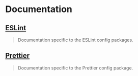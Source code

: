 # Documentation

## [ESLint](eslint)

> Documentation specific to the ESLint config packages.

## [Prettier](/prettier)

> Documentation specific to the Prettier config package.

